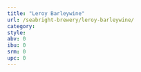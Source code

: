```yaml
---
title: "Leroy Barleywine"
url: /seabright-brewery/leroy-barleywine/
category: 
style: 
abv: 0
ibu: 0
srm: 0
upc: 0
---
```


